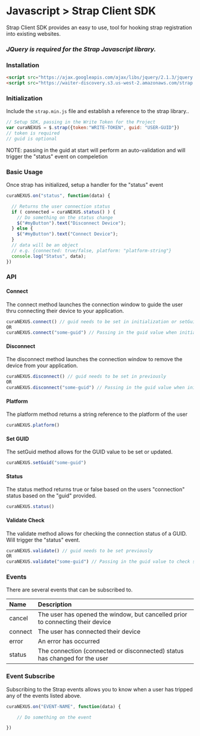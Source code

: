 # Javascript > Strap Client SDK

Strap Client SDK provides an easy to use, tool for hooking strap registration into existing websites.

### *JQuery is required for the Strap Javascript library.*

### Installation

```html
<script src="https://ajax.googleapis.com/ajax/libs/jquery/2.1.3/jquery.min.js"></script>
<script src="https://waiter-discovery.s3.us-west-2.amazonaws.com/strap.min.js"></script>
```

### Initialization

Include the `strap.min.js` file and establish a reference to the strap library..

```javascript
// Setup SDK, passing in the Write Token for the Project
var curaNEXUS = $.strap({token:"WRITE-TOKEN", guid: "USER-GUID"})
// token is required
// guid is optional
```
NOTE: passing in the guid at start will perform an auto-validation and will trigger the "status" event on compeletion

### Basic Usage

Once strap has initialized, setup a handler for the "status" event

```javascript
curaNEXUS.on("status", function(data) {

  // Returns the user connection status
  if ( connected = curaNEXUS.status() ) {
    // Do something on the status change
    $("#myButton").text("Disconnect Device");
  } else {
    $("#myButton").text("Connect Device");
  }
  // data will be an object
  // e.g. {connected: true/false, platform: "platform-string"}
  console.log("Status", data); 
})
```

### API

#### Connect

The connect method launches the connection window to guide the user thru connecting their device to your application.
```javascript
curaNEXUS.connect() // guid needs to be set in initialization or setGuid()
OR
curaNEXUS.connect("some-guid") // Passing in the guid value when initiating connection 
```

#### Disconnect

The disconnect method launches the connection window to remove the device from your application.
```javascript
curaNEXUS.disconnect() // guid needs to be set in previously
OR
curaNEXUS.disconnect("some-guid") // Passing in the guid value when initiating connection
```

#### Platform

The platform method returns a string reference to the platform of the user
```javascript
curaNEXUS.platform()
```

#### Set GUID

The setGuid method allows for the GUID value to be set or updated.
```javascript
curaNEXUS.setGuid("some-guid")
```

#### Status

The status method returns true or false based on the users "connection" status based on the "guid" provided.
```javascript
curaNEXUS.status()
```

#### Validate Check

The validate method allows for checking the connection status of a GUID.  Will trigger the "status" event.
```javascript
curaNEXUS.validate() // guid needs to be set previously
OR
curaNEXUS.validate("some-guid") // Passing in the guid value to check status
```

### Events

There are several events that can be subscribed to.

| **Name** | **Description** | 
| :--- | :--- |
| cancel | The user has opened the window, but cancelled prior to connecting their device |
| connect | The user has connected their device |
| error | An error has occurred |
| status | The connection (connected or disconnected) status has changed for the user |

### Event Subscribe

Subscribing to the Strap events allows you to know when a user has tripped any of the events listed above.

```javascript
curaNEXUS.on("EVENT-NAME", function(data) {

    // Do something on the event

})
```

